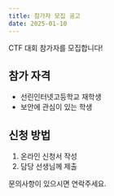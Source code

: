 ```yaml
---
title: 참가자 모집 공고
date: 2025-01-10
---
```


CTF 대회 참가자를 모집합니다!

## 참가 자격
- 선린인터넷고등학교 재학생
- 보안에 관심이 있는 학생

## 신청 방법
1. 온라인 신청서 작성
2. 담당 선생님께 제출

문의사항이 있으시면 연락주세요.
